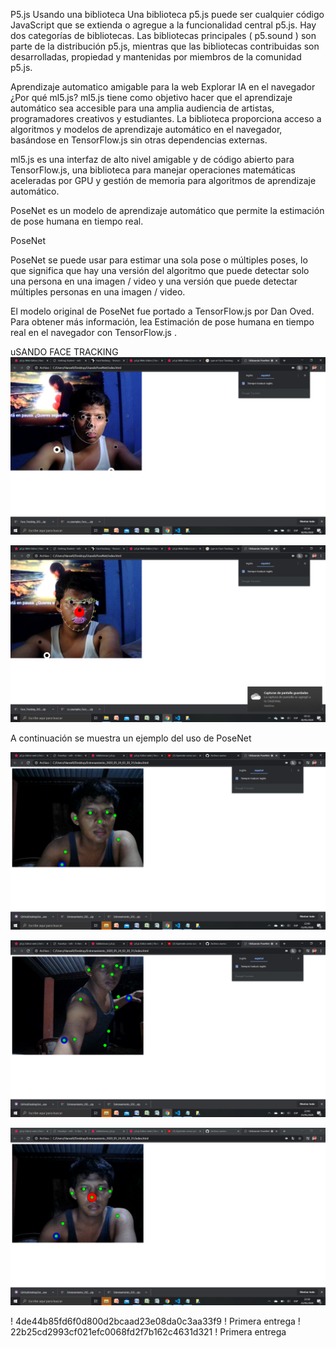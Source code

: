 P5.js
Usando una biblioteca
Una biblioteca p5.js puede ser cualquier código JavaScript que se extienda o agregue a la funcionalidad central p5.js. Hay dos categorías de bibliotecas. Las bibliotecas principales ( p5.sound ) son parte de la distribución p5.js, mientras que las bibliotecas contribuidas son desarrolladas, propiedad y mantenidas por miembros de la comunidad p5.js.

Aprendizaje automatico amigable para la web
Explorar IA en el navegador 
¿Por qué ml5.js?
ml5.js tiene como objetivo hacer que el aprendizaje automático sea accesible para una amplia audiencia de artistas, programadores creativos y estudiantes. La biblioteca proporciona acceso a algoritmos y modelos de aprendizaje automático en el navegador, basándose en TensorFlow.js sin otras dependencias externas.

ml5.js es una interfaz de alto nivel amigable y de código abierto para TensorFlow.js, una biblioteca para manejar operaciones matemáticas aceleradas por GPU y gestión de memoria para algoritmos de aprendizaje automático.

PoseNet es un modelo de aprendizaje automático que permite la estimación de pose humana en tiempo real.

PoseNet

PoseNet se puede usar para estimar una sola pose o múltiples poses, lo que significa que hay una versión del algoritmo que puede detectar solo una persona en una imagen / video y una versión que puede detectar múltiples personas en una imagen / video.

El modelo original de PoseNet fue portado a TensorFlow.js por Dan Oved. Para obtener más información, lea Estimación de pose humana en tiempo real en el navegador con TensorFlow.js .

uSANDO  FACE TRACKING
[![UsandoPoseNet](/Imagen/imagen5.png)](/Imagen/imagen1.png)

[![UsandoPoseNet](/Imagen/imagen3.png)](/Imagen/imagen2.png)



A continuación se muestra un ejemplo del uso de PoseNet


[![UsandoPoseNet](/Imagen/imagen1.png)](/Imagen/imagen1.png)

[![UsandoPoseNet](/Imagen/imagen2.png)](/Imagen/imagen2.png)

[![UsandoPoseNet](/Imagen/2020-05-23.png)](/Imagen/2020-05-23.png)




! 4de44b85fd6f0d800d2bcaad23e08da0c3aa33f9   ! Primera entrega 
! 22b25cd2993cf021efc0068fd2f7b162c4631d321  ! Primera entrega
